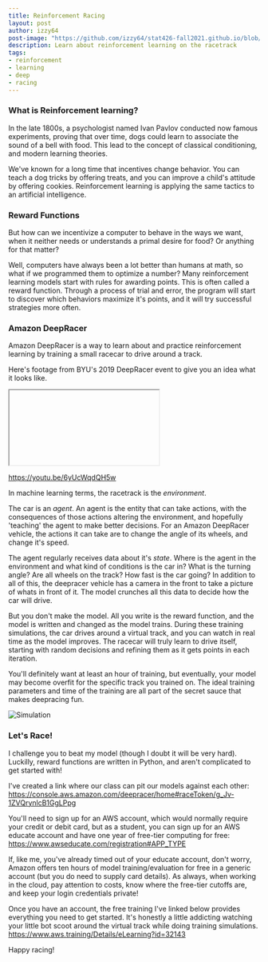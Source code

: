 ```yaml
---
title: Reinforcement Racing
layout: post
author: izzy64
post-image: "https://github.com/izzy64/stat426-fall2021.github.io/blob/79069163427dc774ff39efaa3a24ee217359349a/assets/images/deepracer.jpeg"
description: Learn about reinforcement learning on the racetrack
tags:
- reinforcement
- learning
- deep
- racing
---
```


### What is Reinforcement learning?

In the late 1800s, a psychologist named Ivan Pavlov conducted now famous experiments, proving that over time, dogs could learn to associate the sound of a bell with food. This lead to the concept of classical conditioning, and modern learning theories.

We've known for a long time that incentives change behavior. You can teach a dog tricks by offering treats, and you can improve a child's attitude by offering cookies. Reinforcement learning is applying the same tactics to an artificial intelligence. 

### Reward Functions

But how can we incentivize a computer to behave in the ways we want, when it neither needs or understands a primal desire for food? Or anything for that matter? 

Well, computers have always been a lot better than humans at math, so what if we programmed them to optimize a number? Many reinforcement learning models start with rules for awarding points. This is often called a reward function. Through a process of trial and error, the program will start to discover which behaviors maximize it's points, and it will try successful strategies more often. 

### Amazon DeepRacer

Amazon DeepRacer is a way to learn about and practice reinforcement learning by training a small racecar to drive around a track.  

Here's footage from BYU's 2019 DeepRacer event to give you an idea what it looks like.

<iframe> width="560" height="315" src="https://youtu.be/6yUcWqdQH5w" frameborder="0" allow="accelerometer; autoplay; encrypted-media; gyroscope; picture-in-picture" allowfullscreen></iframe>

https://youtu.be/6yUcWqdQH5w

In machine learning terms, the racetrack is the *environment*. 

The car is an *agent*. An agent is the entity that can take actions, with the consequences of those actions altering the environment, and hopefully 'teaching' the agent to make better decisions. For an Amazon DeepRacer vehicle, the actions it can take are to change the angle of its wheels, and change it's speed. 

The agent regularly receives data about it's *state*. Where is the agent in the environment and what kind of conditions is the car in? What is the turning angle? Are all wheels on the track? How fast is the car going? In addition to all of this, the deepracer vehicle has a camera in the front to take a picture of whats in front of it. The model crunches all this data to decide how the car will drive. 

But you don't make the model. All you write is the reward function, and the model is written and changed as the model trains. During these training simulations, the car drives around a virtual track, and you can watch in real time as the model improves. The racecar will truly learn to drive itself, starting with random decisions and refining them as it gets points in each iteration. 

You'll definitely want at least an hour of training, but eventually, your model may become overfit for the specific track you trained on. The ideal training parameters and time of the training are all part of the secret sauce that makes deepracing fun.

![Simulation](https://github.com/izzy64/stat426-fall2021.github.io/blob/79069163427dc774ff39efaa3a24ee217359349a/assets/images/DRsimulation.png)

### Let's Race!

I challenge you to beat my model (though I doubt it will be very hard). Luckilly, reward functions are written in Python, and aren't complicated to get started with! 

I've created a link where our class can pit our models against each other:
https://console.aws.amazon.com/deepracer/home#raceToken/g_Jv-1ZVQrynlcB1GgLPpg

You'll need to sign up for an AWS account, which would normally require your credit or debit card, but as a student, you can sign up for an AWS educate account and have one year of free-tier computing for free:
https://www.awseducate.com/registration#APP_TYPE

If, like me, you've already timed out of your educate account, don't worry, Amazon offers ten hours of model training/evaluation for free in a generic account (but you do need to supply card details). As always, when working in the cloud, pay attention to costs, know where the free-tier cutoffs are, and keep your login credentials private!

Once you have an account, the free training I've linked below provides everything you need to get started. It's honestly a little addicting watching your little bot scoot around the virtual track while doing training simulations.
https://www.aws.training/Details/eLearning?id=32143

Happy racing!
